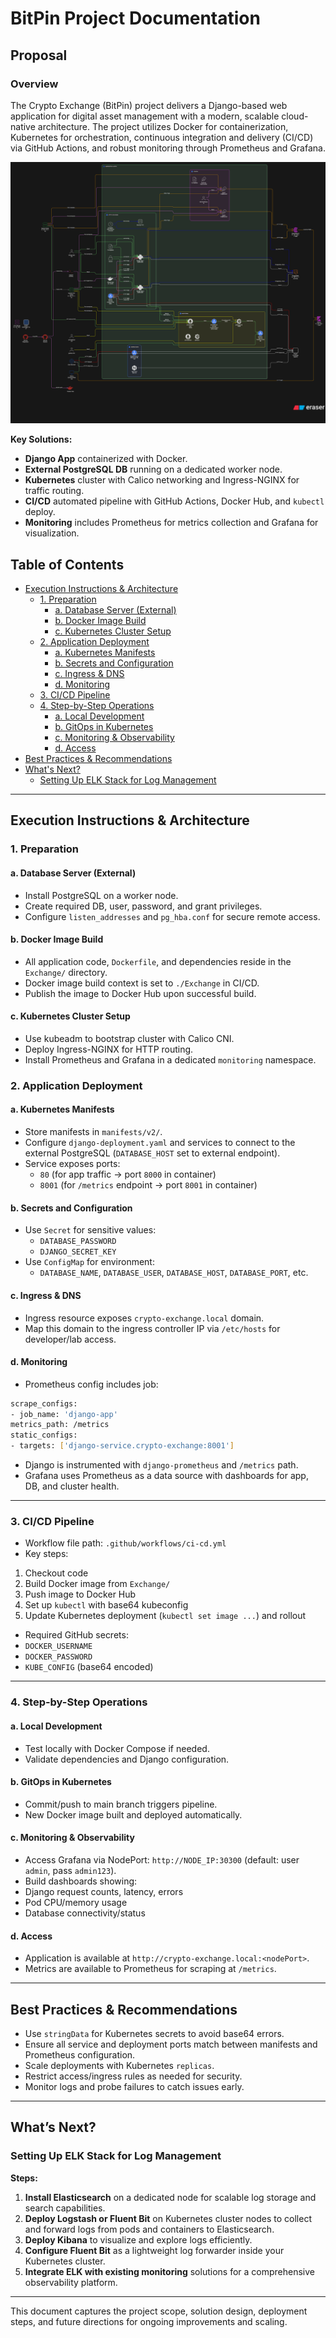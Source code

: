 # BitPin Project Documentation


## Proposal
### Overview
The Crypto Exchange (BitPin) project delivers a Django-based web application for digital asset management with a modern, scalable cloud-native architecture. The project utilizes Docker for containerization, Kubernetes for orchestration, continuous integration and delivery (CI/CD) via GitHub Actions, and robust monitoring through Prometheus and Grafana.

![BitPin Architecture Diagram](diagram-export.png)


**Key Solutions:**
- **Django App** containerized with Docker.
- **External PostgreSQL DB** running on a dedicated worker node.
- **Kubernetes** cluster with Calico networking and Ingress-NGINX for traffic routing.
- **CI/CD** automated pipeline with GitHub Actions, Docker Hub, and `kubectl` deploy.
- **Monitoring** includes Prometheus for metrics collection and Grafana for visualization.

## Table of Contents

- [Execution Instructions & Architecture](#execution-instructions--architecture)
  - [1. Preparation](#1-preparation)
    - [a. Database Server (External)](#a-database-server-external)
    - [b. Docker Image Build](#b-docker-image-build)
    - [c. Kubernetes Cluster Setup](#c-kubernetes-cluster-setup)
  - [2. Application Deployment](#2-application-deployment)
    - [a. Kubernetes Manifests](#a-kubernetes-manifests)
    - [b. Secrets and Configuration](#b-secrets-and-configuration)
    - [c. Ingress & DNS](#c-ingress--dns)
    - [d. Monitoring](#d-monitoring)
  - [3. CI/CD Pipeline](#3-cicd-pipeline)
  - [4. Step-by-Step Operations](#4-step-by-step-operations)
    - [a. Local Development](#a-local-development)
    - [b. GitOps in Kubernetes](#b-gitops-in-kubernetes)
    - [c. Monitoring & Observability](#c-monitoring--observability)
    - [d. Access](#d-access)
- [Best Practices & Recommendations](#best-practices--recommendations)
- [What's Next?](#whats-next)
  - [Setting Up ELK Stack for Log Management](#setting-up-elk-stack-for-log-management)

---

## Execution Instructions & Architecture

### 1. Preparation

#### a. Database Server (External)
- Install PostgreSQL on a worker node.
- Create required DB, user, password, and grant privileges.
- Configure `listen_addresses` and `pg_hba.conf` for secure remote access.

#### b. Docker Image Build
- All application code, `Dockerfile`, and dependencies reside in the `Exchange/` directory.
- Docker image build context is set to `./Exchange` in CI/CD.
- Publish the image to Docker Hub upon successful build.

#### c. Kubernetes Cluster Setup
- Use kubeadm to bootstrap cluster with Calico CNI.
- Deploy Ingress-NGINX for HTTP routing.
- Install Prometheus and Grafana in a dedicated `monitoring` namespace.

### 2. Application Deployment

#### a. Kubernetes Manifests
- Store manifests in `manifests/v2/`.
- Configure `django-deployment.yaml` and services to connect to the external PostgreSQL (`DATABASE_HOST` set to external endpoint).
- Service exposes ports:
  - `80` (for app traffic → port `8000` in container)
  - `8001` (for `/metrics` endpoint → port `8001` in container)

#### b. Secrets and Configuration
- Use `Secret` for sensitive values:
  - `DATABASE_PASSWORD`
  - `DJANGO_SECRET_KEY`
- Use `ConfigMap` for environment:
  - `DATABASE_NAME`, `DATABASE_USER`, `DATABASE_HOST`, `DATABASE_PORT`, etc.

#### c. Ingress & DNS
- Ingress resource exposes `crypto-exchange.local` domain.
- Map this domain to the ingress controller IP via `/etc/hosts` for developer/lab access.

#### d. Monitoring
- Prometheus config includes job:

```bash
scrape_configs:
- job_name: 'django-app'
metrics_path: /metrics
static_configs:
- targets: ['django-service.crypto-exchange:8001']
```
- Django is instrumented with `django-prometheus` and `/metrics` path.
- Grafana uses Prometheus as a data source with dashboards for app, DB, and cluster health.

---

### 3. CI/CD Pipeline

- Workflow file path: `.github/workflows/ci-cd.yml`
- Key steps:
1. Checkout code
2. Build Docker image from `Exchange/`
3. Push image to Docker Hub
4. Set up `kubectl` with base64 kubeconfig
5. Update Kubernetes deployment (`kubectl set image ...`) and rollout
- Required GitHub secrets:
- `DOCKER_USERNAME`
- `DOCKER_PASSWORD`
- `KUBE_CONFIG` (base64 encoded)

---

### 4. Step-by-Step Operations

#### a. Local Development
- Test locally with Docker Compose if needed.
- Validate dependencies and Django configuration.

#### b. GitOps in Kubernetes
- Commit/push to main branch triggers pipeline.
- New Docker image built and deployed automatically.

#### c. Monitoring & Observability
- Access Grafana via NodePort: `http://NODE_IP:30300` (default: user `admin`, pass `admin123`).
- Build dashboards showing:
- Django request counts, latency, errors
- Pod CPU/memory usage
- Database connectivity/status

#### d. Access
- Application is available at `http://crypto-exchange.local:<nodePort>`.
- Metrics are available to Prometheus for scraping at `/metrics`.

---

## Best Practices & Recommendations

- Use `stringData` for Kubernetes secrets to avoid base64 errors.
- Ensure all service and deployment ports match between manifests and Prometheus configuration.
- Scale deployments with Kubernetes `replicas`.
- Restrict access/ingress rules as needed for security.
- Monitor logs and probe failures to catch issues early.

---

## What’s Next?

### Setting Up ELK Stack for Log Management

**Steps:**

1. **Install Elasticsearch** on a dedicated node for scalable log storage and search capabilities.
2. **Deploy Logstash or Fluent Bit** on Kubernetes cluster nodes to collect and forward logs from pods and containers to Elasticsearch.
3. **Deploy Kibana** to visualize and explore logs efficiently.
4. **Configure Fluent Bit** as a lightweight log forwarder inside your Kubernetes cluster.
5. **Integrate ELK with existing monitoring** solutions for a comprehensive observability platform.

---

This document captures the project scope, solution design, deployment steps, and future directions for ongoing improvements and scaling.
